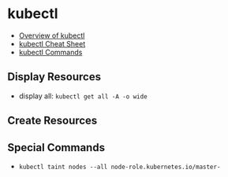 # kubectl
- [Overview of kubectl](https://kubernetes.io/docs/reference/kubectl/overview/)
- [kubectl Cheat Sheet](https://kubernetes.io/docs/reference/kubectl/cheatsheet/)
- [kubectl Commands](https://kubernetes.io/docs/reference/generated/kubectl/kubectl-commands)

## Display Resources
- display all: `kubectl get all -A -o wide`

## Create Resources

## Special Commands
- `kubectl taint nodes --all node-role.kubernetes.io/master-`
